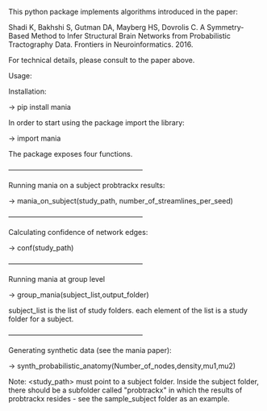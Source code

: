 This python package implements algorithms introduced in the paper:

Shadi K, Bakhshi S, Gutman DA, Mayberg HS, Dovrolis C. A Symmetry-Based Method to Infer Structural Brain Networks from Probabilistic Tractography Data. Frontiers in Neuroinformatics. 2016.

For technical details, please consult to the paper above. 

Usage:

Installation:

-> pip install mania

In order to start using the package import the library:

-> import mania

The package exposes four functions.

———————————————————

Running mania on a subject probtrackx results:

-> mania_on_subject(study_path, number_of_streamlines_per_seed)

———————————————————

Calculating confidence of network edges:

-> conf(study_path)

———————————————————

Running mania at group level

-> group_mania(subject_list,output_folder)

subject_list is the list of study folders. each element of the list is a study folder for a subject.

———————————————————

Generating synthetic data (see the mania paper):

-> synth_probabilistic_anatomy(Number_of_nodes,density,mu1,mu2)


Note: <study_path> must point to a subject folder. Inside the subject folder,
there should be a subfolder called "probtrackx" in which the results of probtrackx
resides - see the sample_subject folder as an example.


